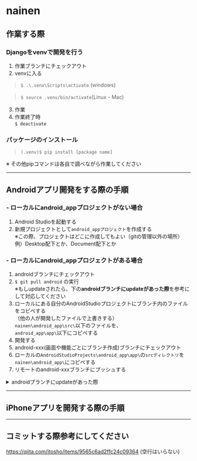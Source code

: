 # nainen

## 作業する際
### **Djangoをvenvで開発を行う**
1. 作業ブランチにチェックアウト
2. venvに入る
 > ```$ .\.venv\Scripts\activate``` (windows)

 > ```$ source .venv/bin/activate```(Linux・Mac)
3. 作業
4. 作業終了時  
 ```$ deactivate```
### パッケージのインストール
> ```(.venv)$ pip install [package name]```

※ その他pipコマンドは各自で調べながら作業してください

*****

## Androidアプリ開発をする際の手順
### **-  ローカルにandroid_appプロジェクトがない場合**
1. Android Studioを起動する
2. 新規プロジェクトとして```android_appプロジェクト```を作成する  
※この際、プロジェクトはどこに作成してもよい（gitの管理以外の場所）  
例）Desktop配下とか、Document配下とか

### **- ローカルにandroid_appプロジェクトがある場合**
1. androidブランチにチェックアウト
2. ```$ git pull android``` の実行  
※もしupdateされたら、下の**androidブランチにupdateがあった際**を参考にして対応してください
3. ローカルにある自分のAndroidStudioプロジェクトにブランチ内のファイルをコピペする  
（他の人が開発したファイルで上書きする）  
```nainen\android_app\src\```以下のファイルを、  
```android_app\app\```以下にコピペする
4. 開発する
5. android-xxx(画面や機能ごとにブランチ作成)ブランチにチェックアウト
6. ローカルの```AndroidStudioProjects\android_app\app\```の```srcディレクトリ```を```nainen\android_app\```にコピペする
7. リモートのandroid-xxxブランチにプッシュする

<details><summary>androidブランチにupdateがあった際</summary>

1. android-xxx(任意のブランチ名)にチェックアウトする  
```$ git checkout android-xxx(任意のブランチ名)```
2. androidブランチをandroid-xxx(任意のブランチ名)にマージする  
```$ git merge android```
3. 上の**ローカルにandroid_appプロジェクトがある場合**へ移動  

</details>

*****

## iPhoneアプリを開発する際の手順

*****
## コミットする際参考にしてください
https://qiita.com/itosho/items/9565c6ad2ffc24c09364
(空行はいらない)